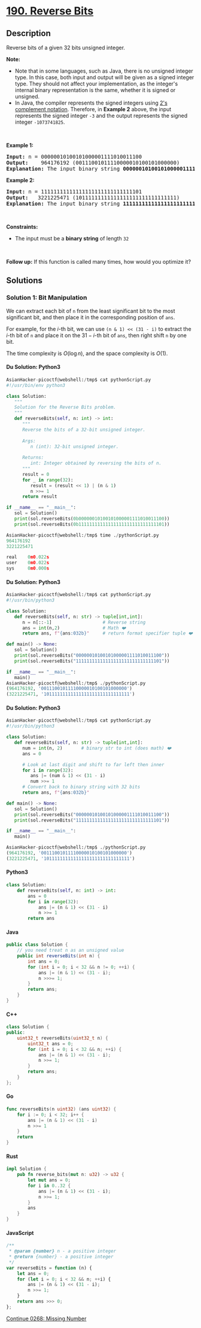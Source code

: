 # [190. Reverse Bits](https://leetcode.com/problems/reverse-bits)

## Description

<p>Reverse bits of a given 32 bits unsigned integer.</p>

<p><strong>Note:</strong></p>

<ul>
	<li>Note that in some languages, such as Java, there is no unsigned integer type. In this case, both input and output will be given as a signed integer type. They should not affect your implementation, as the integer&#39;s internal binary representation is the same, whether it is signed or unsigned.</li>
	<li>In Java, the compiler represents the signed integers using <a href="https://en.wikipedia.org/wiki/Two%27s_complement" target="_blank">2&#39;s complement notation</a>. Therefore, in <strong class="example">Example 2</strong> above, the input represents the signed integer <code>-3</code> and the output represents the signed integer <code>-1073741825</code>.</li>
</ul>

<p>&nbsp;</p>
<p><strong class="example">Example 1:</strong></p>

<pre>
<strong>Input:</strong> n = 00000010100101000001111010011100
<strong>Output:</strong>    964176192 (00111001011110000010100101000000)
<strong>Explanation: </strong>The input binary string <strong>00000010100101000001111010011100</strong> represents the unsigned integer 43261596, so return 964176192 which its binary representation is <strong>00111001011110000010100101000000</strong>.
</pre>

<p><strong class="example">Example 2:</strong></p>

<pre>
<strong>Input:</strong> n = 11111111111111111111111111111101
<strong>Output:</strong>   3221225471 (10111111111111111111111111111111)
<strong>Explanation: </strong>The input binary string <strong>11111111111111111111111111111101</strong> represents the unsigned integer 4294967293, so return 3221225471 which its binary representation is <strong>10111111111111111111111111111111</strong>.
</pre>

<p>&nbsp;</p>
<p><strong>Constraints:</strong></p>

<ul>
	<li>The input must be a <strong>binary string</strong> of length <code>32</code></li>
</ul>

<p>&nbsp;</p>
<p><strong>Follow up:</strong> If this function is called many times, how would you optimize it?</p>

## Solutions

### Solution 1: Bit Manipulation

We can extract each bit of `n` from the least significant bit to the most significant bit, and then place it in the corresponding position of `ans`.

For example, for the $i$-th bit, we can use `(n & 1) << (31 - i)` to extract the $i$-th bit of `n` and place it on the $31 - i$-th bit of `ans`, then right shift `n` by one bit.

The time complexity is $O(\log n)$, and the space complexity is $O(1)$.

#### Du Solution: Python3
```python
AsianHacker-picoctf@webshell:/tmp$ cat pythonScript.py 
#!/usr/bin/env python3

class Solution:
   """
   Solution for the Reverse Bits problem.
   """
   def reverseBits(self, n: int) -> int:
      """
      Reverse the bits of a 32-bit unsigned integer.
      
      Args:
         n (int): 32-bit unsigned integer.
      
      Returns:
         int: Integer obtained by reversing the bits of n.
      """
      result = 0
      for _ in range(32):
         result = (result << 1) | (n & 1)
         n >>= 1
      return result

if __name__ == "__main__":
   sol = Solution()
   print(sol.reverseBits(0b00000010100101000001111010011100))
   print(sol.reverseBits(0b11111111111111111111111111111101))

AsianHacker-picoctf@webshell:/tmp$ time ./pythonScript.py 
964176192
3221225471

real    0m0.022s
user    0m0.022s
sys     0m0.000s
```

#### Du Solution: Python3
```python
AsianHacker-picoctf@webshell:/tmp$ cat pythonScript.py 
#!/usr/bin/python3

class Solution:
   def reverseBits(self, n: str) -> tuple[int,int]:
      n = n[::-1]                   # Reverse string
      ans = int(n,2)                # Math ❤️
      return ans, f"{ans:032b}"     # return format specifier tuple ❤️

def main() -> None:
   sol = Solution()
   print(sol.reverseBits("00000010100101000001111010011100"))
   print(sol.reverseBits("11111111111111111111111111111101"))

if __name__ == "__main__":
   main()
AsianHacker-picoctf@webshell:/tmp$ ./pythonScript.py 
(964176192, '00111001011110000010100101000000')
(3221225471, '10111111111111111111111111111111')
```

#### Du Solution: Python3
```python
AsianHacker-picoctf@webshell:/tmp$ cat pythonScript.py 
#!/usr/bin/python3

class Solution:
   def reverseBits(self, n: str) -> tuple[int,int]:
      num = int(n, 2)       # binary str to int (does math) ❤️
      ans = 0

      # Look at last digit and shift to far left then inner
      for i in range(32):
         ans |= (num & 1) << (31 - i)
         num >>= 1
      # Convert back to binary string with 32 bits
      return ans, f"{ans:032b}"

def main() -> None:
   sol = Solution()
   print(sol.reverseBits("00000010100101000001111010011100"))
   print(sol.reverseBits("11111111111111111111111111111101"))

if __name__ == "__main__":
   main()

AsianHacker-picoctf@webshell:/tmp$ ./pythonScript.py 
(964176192, '00111001011110000010100101000000')
(3221225471, '10111111111111111111111111111111')
```

#### Python3

```python
class Solution:
    def reverseBits(self, n: int) -> int:
        ans = 0
        for i in range(32):
            ans |= (n & 1) << (31 - i)
            n >>= 1
        return ans
```

#### Java

```java
public class Solution {
    // you need treat n as an unsigned value
    public int reverseBits(int n) {
        int ans = 0;
        for (int i = 0; i < 32 && n != 0; ++i) {
            ans |= (n & 1) << (31 - i);
            n >>>= 1;
        }
        return ans;
    }
}
```

#### C++

```cpp
class Solution {
public:
    uint32_t reverseBits(uint32_t n) {
        uint32_t ans = 0;
        for (int i = 0; i < 32 && n; ++i) {
            ans |= (n & 1) << (31 - i);
            n >>= 1;
        }
        return ans;
    }
};
```

#### Go

```go
func reverseBits(n uint32) (ans uint32) {
	for i := 0; i < 32; i++ {
		ans |= (n & 1) << (31 - i)
		n >>= 1
	}
	return
}
```

#### Rust

```rust
impl Solution {
    pub fn reverse_bits(mut n: u32) -> u32 {
        let mut ans = 0;
        for i in 0..32 {
            ans |= (n & 1) << (31 - i);
            n >>= 1;
        }
        ans
    }
}
```

#### JavaScript

```js
/**
 * @param {number} n - a positive integer
 * @return {number} - a positive integer
 */
var reverseBits = function (n) {
    let ans = 0;
    for (let i = 0; i < 32 && n; ++i) {
        ans |= (n & 1) << (31 - i);
        n >>= 1;
    }
    return ans >>> 0;
};
```

[Continue 0268: Missing Number](../../0200-0299/0268.Missing%20Number/README.md)